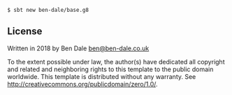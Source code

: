 ```
$ sbt new ben-dale/base.g8
```

License
----------------
Written in 2018 by Ben Dale ben@ben-dale.co.uk

To the extent possible under law, the author(s) have dedicated all copyright and related
and neighboring rights to this template to the public domain worldwide.
This template is distributed without any warranty. See <http://creativecommons.org/publicdomain/zero/1.0/>.
